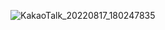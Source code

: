 ![KakaoTalk_20220817_180247835](https://user-images.githubusercontent.com/110342318/185079642-a560ac1e-9472-4f3b-aab1-e147bc5ae3b4.jpg)
